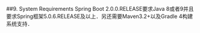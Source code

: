 ##9. System Requirements
Spring Boot 2.0.0.RELEASE要求Java 8或者9并且要求Spring框架5.0.6.RELEASE及以上．另还需要Maven3.2+以及Gradle 4构建系统支持．